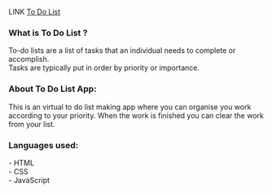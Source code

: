 LINK
[To Do List](https://sonianshika.github.io/To-Do-List-/)

<h3>What is To Do List ?</h3>
To-do lists are a list of tasks that an individual needs to complete or accomplish. <br>
Tasks are typically put in order by priority or importance.<br>

<h3>About To Do List App:</h3>
  
This is an virtual to do list making app where you can organise you work according to your priority.
When the work is finished you can clear the work from your list.

<h3>Languages used:</h3>
  - HTML <br>
  - CSS  <br>
  - JavaScript <br> <br>
 

